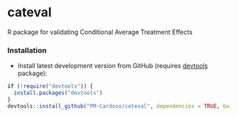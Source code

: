 # cateval

R package for validating Conditional Average Treatment Effects


### Installation

-   Install latest development version from GitHub (requires [devtools](https://github.com/hadley/devtools) package):

``` r
if (!require("devtools")) {
  install.packages("devtools")
}
devtools::install_github("PM-Cardoso/cateval", dependencies = TRUE, build_vignettes = FALSE)
```